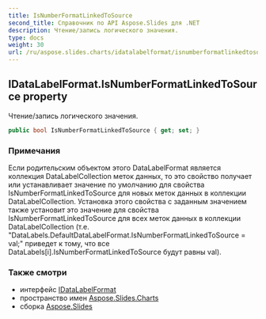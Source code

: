```yaml
---
title: IsNumberFormatLinkedToSource
second_title: Справочник по API Aspose.Slides для .NET
description: Чтение/запись логического значения.
type: docs
weight: 30
url: /ru/aspose.slides.charts/idatalabelformat/isnumberformatlinkedtosource/
---
```


## IDataLabelFormat.IsNumberFormatLinkedToSource property

Чтение/запись логического значения.

```csharp
public bool IsNumberFormatLinkedToSource { get; set; }
```

### Примечания

Если родительским объектом этого DataLabelFormat является коллекция DataLabelCollection меток данных, то это свойство получает или устанавливает значение по умолчанию для свойства IsNumberFormatLinkedToSource для новых меток данных в коллекции DataLabelCollection. Установка этого свойства с заданным значением также установит это значение для свойства IsNumberFormatLinkedToSource для всех меток данных в коллекции DataLabelCollection (т.е. "DataLabels.DefaultDataLabelFormat.IsNumberFormatLinkedToSource = val;" приведет к тому, что все DataLabels[i].IsNumberFormatLinkedToSource будут равны val).

### Также смотри

* интерфейс [IDataLabelFormat](../../idatalabelformat)
* пространство имен [Aspose.Slides.Charts](../../idatalabelformat)
* сборка [Aspose.Slides](../../../)

<!-- DO NOT EDIT: сгенерировано xmldocmd для Aspose.Slides.dll -->